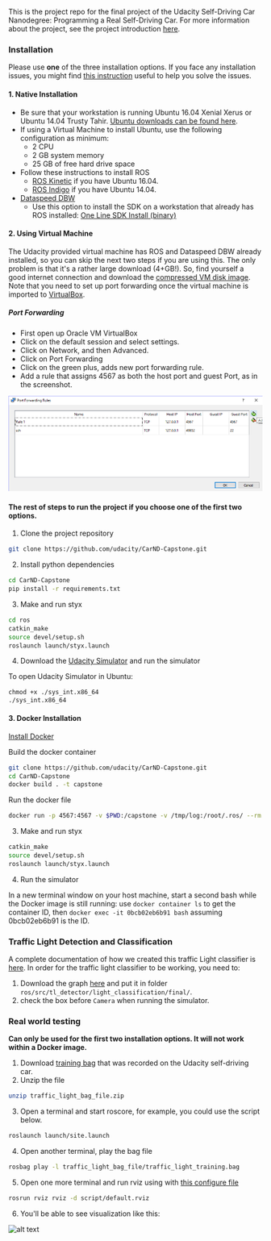This is the project repo for the final project of the Udacity Self-Driving Car Nanodegree: Programming a Real Self-Driving Car. For more information about the project, see the project introduction [here](https://classroom.udacity.com/nanodegrees/nd013/parts/6047fe34-d93c-4f50-8336-b70ef10cb4b2/modules/e1a23b06-329a-4684-a717-ad476f0d8dff/lessons/462c933d-9f24-42d3-8bdc-a08a5fc866e4/concepts/5ab4b122-83e6-436d-850f-9f4d26627fd9). 

### Installation
Please use **one** of the three installation options. If you face any installation issues, you might find [this instruction](https://github.com/wzding/Electric_Eel_Capstone/blob/master/installation_issues.md) useful to help you solve the issues.

#### 1. Native Installation

* Be sure that your workstation is running Ubuntu 16.04 Xenial Xerus or Ubuntu 14.04 Trusty Tahir. [Ubuntu downloads can be found here](https://www.ubuntu.com/download/desktop).
* If using a Virtual Machine to install Ubuntu, use the following configuration as minimum:
  * 2 CPU
  * 2 GB system memory
  * 25 GB of free hard drive space
* Follow these instructions to install ROS
  * [ROS Kinetic](http://wiki.ros.org/kinetic/Installation/Ubuntu) if you have Ubuntu 16.04.
  * [ROS Indigo](http://wiki.ros.org/indigo/Installation/Ubuntu) if you have Ubuntu 14.04.
* [Dataspeed DBW](https://bitbucket.org/DataspeedInc/dbw_mkz_ros)
  * Use this option to install the SDK on a workstation that already has ROS installed: [One Line SDK Install (binary)](https://bitbucket.org/DataspeedInc/dbw_mkz_ros/src/81e63fcc335d7b64139d7482017d6a97b405e250/ROS_SETUP.md?fileviewer=file-view-default)

#### 2. Using Virtual Machine
The Udacity provided virtual machine has ROS and Dataspeed DBW already installed, so you can skip the next two steps if you are using this. The only problem is that it's a rather large download (4+GB!). So, find yourself a good internet connection and download the [compressed VM disk image](https://s3-us-west-1.amazonaws.com/udacity-selfdrivingcar/Udacity_VM_Base_V1.0.0.zip). Note that you need to set up port forwarding once the virtual machine is imported to [VirtualBox](https://www.virtualbox.org/wiki/Downloads).

##### Port Forwarding
* First open up Oracle VM VirtualBox
* Click on the default session and select settings.
* Click on Network, and then Advanced.
* Click on Port Forwarding
* Click on the green plus, adds new port forwarding rule.
* Add a rule that assigns 4567 as both the host port and guest Port, as in the screenshot.

![alt text](./imgs/port-forward.png)

#### The rest of steps to run the project if you choose one of the first two options.
1. Clone the project repository
```bash
git clone https://github.com/udacity/CarND-Capstone.git
```
2. Install python dependencies
```bash
cd CarND-Capstone
pip install -r requirements.txt
```
3. Make and run styx
```bash
cd ros
catkin_make
source devel/setup.sh
roslaunch launch/styx.launch
```
4. Download the [Udacity Simulator](https://github.com/udacity/CarND-Capstone/releases) and run the simulator

To open Udacity Simulator in Ubuntu:
```
chmod +x ./sys_int.x86_64
./sys_int.x86_64
```

#### 3. Docker Installation
[Install Docker](https://docs.docker.com/engine/installation/)

Build the docker container
```bash
git clone https://github.com/udacity/CarND-Capstone.git
cd CarND-Capstone
docker build . -t capstone
```
Run the docker file
```bash
docker run -p 4567:4567 -v $PWD:/capstone -v /tmp/log:/root/.ros/ --rm -it capstone
```
3. Make and run styx
```bash
catkin_make
source devel/setup.sh
roslaunch launch/styx.launch
```
4. Run the simulator

In a new terminal window on your host machine, start a second bash while the Docker image is still running: use `docker container ls` to get the container ID, then `docker exec -it 0bcb02eb6b91 bash` assuming 0bcb02eb6b91 is the ID.

### Traffic Light Detection and Classification

A complete documentation of how we created this traffic Light classifier is [here](https://github.com/wzding/Electric_Eel_Capstone/blob/master/traffic-light-detection-final.html). In order for the traffic light classifier to be working, you need to:
1. Download the graph [here](https://drive.google.com/open?id=1lqdOKma91KyePoQAL2aYaUW_SBhR68jB) and put it in folder `ros/src/tl_detector/light_classification/final/`.
2. check the box before `Camera` when running the simulator.


### Real world testing 
**Can only be used for the first two installation options. It will not work within a Docker image.**
1. Download [training bag](https://s3-us-west-1.amazonaws.com/udacity-selfdrivingcar/traffic_light_bag_file.zip) that was recorded on the Udacity self-driving car.
2. Unzip the file
```bash
unzip traffic_light_bag_file.zip
```
3. Open a terminal and start roscore, for example, you could use the script below.
```bash
roslaunch launch/site.launch
```
4. Open another terminal, play the bag file
```bash
rosbag play -l traffic_light_bag_file/traffic_light_training.bag
```
5. Open one more terminal and run rviz using with [this configure file](https://github.com/wzding/Electric_Eel_Capstone/blob/master/script/default.rviz)
```bash
rosrun rviz rviz -d script/default.rviz
```
6. You'll be able to see visualization like this:

![alt text](./imgs/autoware_computing.gif)
